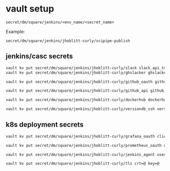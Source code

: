 vault setup
===

    secret/dm/square/jenkins/<env_name/<secret_name>

Example:

    secret/dm/square/jenkins/jhoblitt-curly/scipipe-publish

jenkins/casc secrets
---

```bash
vault kv put secret/dm/square/jenkins/jhoblitt-curly/slack slack_api_token=
vault kv put secret/dm/square/jenkins/jhoblitt-curly/ghslacker ghslacker_user= ghslacker_pass=

vault kv put secret/dm/square/jenkins/jhoblitt-curly/github_oauth github_oauth_client_id= github_oauth_client_secret=

vault kv put secret/dm/square/jenkins/jhoblitt-curly/github_api github_api_token=

vault kv put secret/dm/square/jenkins/jhoblitt-curly/dockerhub dockerhub_user= dockerhub_pass=

vault kv put secret/dm/square/jenkins/jhoblitt-curly/versiondb_ssh versiondb_ssh_private_key=@ssh_private_key versiondb_ssh_public_key=@ssh_public_key
```


k8s deployment secrets
---

```bash
vault kv put secret/dm/square/jenkins/jhoblitt-curly/grafana_oauth client_id= client_secret=

vault kv put secret/dm/square/jenkins/jhoblitt-curly/prometheus_oauth client_id= client_secret=

vault kv put secret/dm/square/jenkins/jhoblitt-curly/jenkins_agent user= pass=

vault kv put secret/dm/square/jenkins/jhoblitt-curly/tls crt=@ key=@
```
